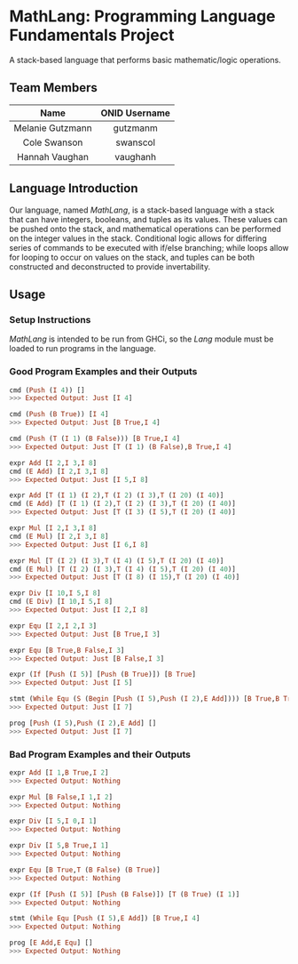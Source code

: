# MathLang: Programming Language Fundamentals Project
A stack-based language that performs basic mathematic/logic operations.

## Team Members
Name			 | ONID Username
:---------------:|:--------------:
Melanie Gutzmann | gutzmanm
Cole Swanson     | swanscol
Hannah Vaughan   | vaughanh

## Language Introduction
Our language, named _MathLang_, is a stack-based language with a stack that can have integers, booleans, and tuples as its values. These values can be pushed onto the stack, and mathematical operations can be performed on the integer values in the stack. Conditional logic allows for differing series of commands to be executed with if/else branching; while loops allow for looping to occur on values on the stack, and tuples can be both constructed and deconstructed to provide invertability.

## Usage
### Setup Instructions
_MathLang_ is intended to be run from GHCi, so the _Lang_ module must be loaded to run programs in the language.

### Good Program Examples and their Outputs
```haskell
cmd (Push (I 4)) []
>>> Expected Output: Just [I 4]
```

```haskell
cmd (Push (B True)) [I 4]
>>> Expected Output: Just [B True,I 4]
```

```haskell
cmd (Push (T (I 1) (B False))) [B True,I 4]
>>> Expected Output: Just [T (I 1) (B False),B True,I 4]
```

```haskell
expr Add [I 2,I 3,I 8]
cmd (E Add) [I 2,I 3,I 8]
>>> Expected Output: Just [I 5,I 8]
```

```haskell
expr Add [T (I 1) (I 2),T (I 2) (I 3),T (I 20) (I 40)]
cmd (E Add) [T (I 1) (I 2),T (I 2) (I 3),T (I 20) (I 40)]
>>> Expected Output: Just [T (I 3) (I 5),T (I 20) (I 40)]
```

```haskell
expr Mul [I 2,I 3,I 8]
cmd (E Mul) [I 2,I 3,I 8]
>>> Expected Output: Just [I 6,I 8]
```

```haskell
expr Mul [T (I 2) (I 3),T (I 4) (I 5),T (I 20) (I 40)]
cmd (E Mul) [T (I 2) (I 3),T (I 4) (I 5),T (I 20) (I 40)]
>>> Expected Output: Just [T (I 8) (I 15),T (I 20) (I 40)]
```

```haskell
expr Div [I 10,I 5,I 8]
cmd (E Div) [I 10,I 5,I 8]
>>> Expected Output: Just [I 2,I 8]
```

```haskell
expr Equ [I 2,I 2,I 3]
>>> Expected Output: Just [B True,I 3]
```

```haskell
expr Equ [B True,B False,I 3]
>>> Expected Output: Just [B False,I 3]
```

```haskell
expr (If [Push (I 5)] [Push (B True)]) [B True]
>>> Expected Output: Just [I 5]
```

```haskell
stmt (While Equ (S (Begin [Push (I 5),Push (I 2),E Add]))) [B True,B True]
>>> Expected Output: Just [I 7]
```

```haskell
prog [Push (I 5),Push (I 2),E Add] []
>>> Expected Output: Just [I 7]
```

### Bad Program Examples and their Outputs
```haskell
expr Add [I 1,B True,I 2]
>>> Expected Output: Nothing
```

```haskell
expr Mul [B False,I 1,I 2]
>>> Expected Output: Nothing
```

```haskell
expr Div [I 5,I 0,I 1]
>>> Expected Output: Nothing
```

```haskell
expr Div [I 5,B True,I 1]
>>> Expected Output: Nothing
```

```haskell
expr Equ [B True,T (B False) (B True)]
>>> Expected Output: Nothing
```

```haskell
expr (If [Push (I 5)] [Push (B False)]) [T (B True) (I 1)]
>>> Expected Output: Nothing
```

```haskell
stmt (While Equ [Push (I 5),E Add]) [B True,I 4]
>>> Expected Output: Nothing
```

```haskell
prog [E Add,E Equ] []
>>> Expected Output: Nothing
```
